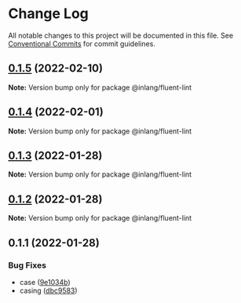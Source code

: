 # Change Log

All notable changes to this project will be documented in this file.
See [Conventional Commits](https://conventionalcommits.org) for commit guidelines.

## [0.1.5](https://github.com/inlang/inlang/compare/@inlang/fluent-lint@0.1.4...@inlang/fluent-lint@0.1.5) (2022-02-10)

**Note:** Version bump only for package @inlang/fluent-lint





## [0.1.4](https://github.com/inlang/inlang/compare/@inlang/fluent-lint@0.1.3...@inlang/fluent-lint@0.1.4) (2022-02-01)

**Note:** Version bump only for package @inlang/fluent-lint

## [0.1.3](https://github.com/inlang/inlang/compare/@inlang/fluent-lint@0.1.2...@inlang/fluent-lint@0.1.3) (2022-01-28)

**Note:** Version bump only for package @inlang/fluent-lint

## [0.1.2](https://github.com/inlang/inlang/compare/@inlang/fluent-lint@0.1.1...@inlang/fluent-lint@0.1.2) (2022-01-28)

**Note:** Version bump only for package @inlang/fluent-lint

## 0.1.1 (2022-01-28)

### Bug Fixes

- case ([9e1034b](https://github.com/inlang/inlang/commit/9e1034b85a9ca944f00b2f588a659049a4b5ed2d))
- casing ([dbc9583](https://github.com/inlang/inlang/commit/dbc9583d3662103c8945a6830d54677debf09ffc))
